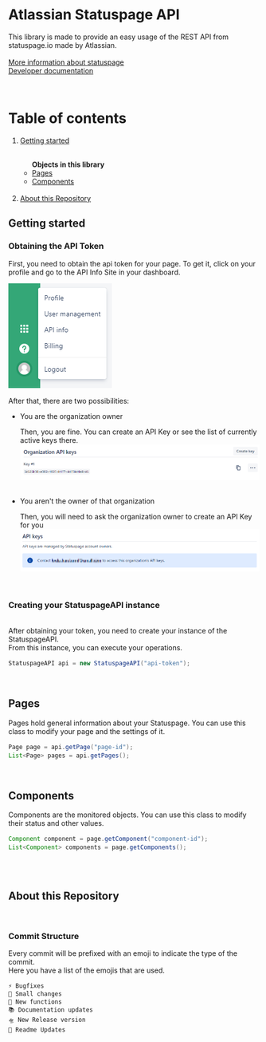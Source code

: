 # Atlassian Statuspage API

This library is made to provide an easy usage of the REST API from statuspage.io made by Atlassian.
<br>
<br>[More information about statuspage](https://www.atlassian.com/software/statuspage)
<br>[Developer documentation](https://developer.statuspage.io)

<br>

# Table of contents

<ol>
    <li><a href="#getting-started">Getting started</a></li>
    <br>
    <ul>
        <strong>Objects in this library</strong>
        <li><a href="#pages">Pages</a></li>
        <li><a href="#components">Components</a></li>
    </ul>
    <br>
    <li><a href="#about-this-repository">About this Repository</a></li>
</ol>

## Getting started

### Obtaining the API Token

First, you need to obtain the api token for your page.
To get it, click on your profile and go to the API Info Site in your dashboard.

<img src="https://raw.githubusercontent.com/Taucher2003/README-Assets/main/atlassian-statuspage-api/api-info.png">

After that, there are two possibilities:
<ul>
    <li>You are the organization owner
    <p>Then, you are fine. You can create an API Key or see the list of currently active keys there.
    <img src="https://raw.githubusercontent.com/Taucher2003/README-Assets/main/atlassian-statuspage-api/api-keys-as-owner.png"></li>
    <br>
    <li>You aren't the owner of that organization
    <p>Then, you will need to ask the organization owner to create an API Key for you
    <img src="https://raw.githubusercontent.com/Taucher2003/README-Assets/main/atlassian-statuspage-api/api-keys.png"></li>
</ul>

<br>

### Creating your StatuspageAPI instance

<br>After obtaining your token, you need to create your instance of the StatuspageAPI.
<br>From this instance, you can execute your operations.
```java
StatuspageAPI api = new StatuspageAPI("api-token");
```

<br>

## Pages

Pages hold general information about your Statuspage. You can use this class to modify your page and the settings of it.

```java
Page page = api.getPage("page-id");
List<Page> pages = api.getPages();
```

<br>

## Components

Components are the monitored objects. You can use this class to modify their status and other values.

```java
Component component = page.getComponent("component-id");
List<Component> components = page.getComponents();
```

<br>
<br>

## About this Repository
<br>

### Commit Structure
Every commit will be prefixed with an emoji to indicate the type of the commit.
<br>Here you have a list of the emojis that are used.
```
⚡ Bugfixes
🎈 Small changes
🚀 New functions
📚 Documentation updates
🛸 New Release version
🔮 Readme Updates
```
